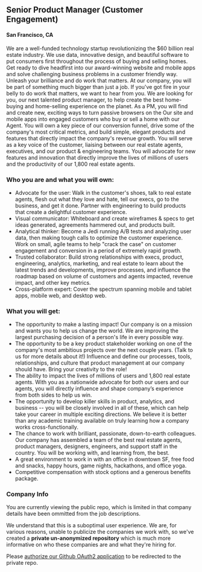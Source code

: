## Senior Product Manager (Customer Engagement)
#### San Francisco, CA

We are a well-funded technology startup revolutionizing the $60 billion real estate industry. We use data, innovative design, and beautiful software to put consumers first throughout the process of buying and selling homes. Get ready to dive headfirst into our award-winning website and mobile apps and solve challenging business problems in a customer friendly way. Unleash your brilliance and do work that matters. At our company, you will be part of something much bigger than just a job. If you've got fire in your belly to do work that matters, we want to hear from you.
We are looking for you, our next talented product manager, to help create the best home-buying and home-selling experience on the planet. As a PM, you will find and create new, exciting ways to turn passive browsers on the Our site and mobile apps into engaged customers who buy or sell a home with our Agent. You will own a key piece of our conversion funnel, drive some of the company's most critical metrics, and build simple, elegant products and features that directly impact the company's revenue growth.
You will serve as a key voice of the customer, liaising between our real estate agents, executives, and our product & engineering teams. You will advocate for new features and innovation that directly improve the lives of millions of users and the productivity of our 1,800 real estate agents.

### Who you are and what you will own:
+	Advocate for the user: Walk in the customer's shoes, talk to real estate agents, flesh out what they love and hate, tell our execs, go to the business, and get it done. Partner with engineering to build products that create a delightful customer experience.
+	Visual communicator: Whiteboard and create wireframes & specs to get ideas generated, agreements hammered out, and products built.
+	Analytical thinker: Become a Jedi running A/B tests and analyzing user data, then making tough calls to optimize the customer experience. Work on small, agile teams to help "crack the case" on customer engagement and conversion in a period of extremely rapid growth.
+	Trusted collaborator: Build strong relationships with execs, product, engineering, analytics, marketing, and real estate to learn about the latest trends and developments, improve processes, and influence the roadmap based on volume of customers and agents impacted, revenue impact, and other key metrics.
+	Cross-platform expert: Cover the spectrum spanning mobile and tablet apps, mobile web, and desktop web.

### What you will get:
+	The opportunity to make a lasting impact! Our company is on a mission and wants you to help us change the world. We are improving the largest purchasing decision of a person's life in every possible way.
+	The opportunity to be a key product stakeholder working on one of the company's most ambitious projects over the next couple years. (Talk to us for more details about it!) Influence and define our processes, tools, relationships, and culture that product management at our company should have. Bring your creativity to the role!
+	The ability to impact the lives of millions of users and 1,800 real estate agents. With you as a nationwide advocate for both our users and our agents, you will directly influence and shape company’s experience from both sides to help us win.
+	The opportunity to develop killer skills in product, analytics, and business -- you will be closely involved in all of these, which can help take your career in multiple exciting directions. We believe it is better than any academic training available on truly learning how a company works cross-functionally.
+	The chance to work with brilliant, passionate, down-to-earth colleagues. Our company has assembled a team of the best real estate agents, product managers, designers, engineers, and support staff in the country. You will be working with, and learning from, the best.
+	A great environment to work in with an office in downtown SF, free food and snacks, happy hours, game nights, hackathons, and office yoga.
+	Competitive compensation with stock options and a generous benefits package.

### Company Info
You are currently viewing the public repo, which is limited in that company details have been ommitted from the job descriptions.  
    
We understand that this is a suboptimal user experience.  We are, for various reasons, unable to publicize the companies we work with, so we've
created a **private un-anonymized repository** which is much more informative on who these companies are and what they're hiring for.  
    
Please [authorize our Github OAuth2 application](https://letsrockit.co/users/auth/github?job_id=umvkzmlu-senior-product-manager-customer-engagement) to be redirected to the private repo.
